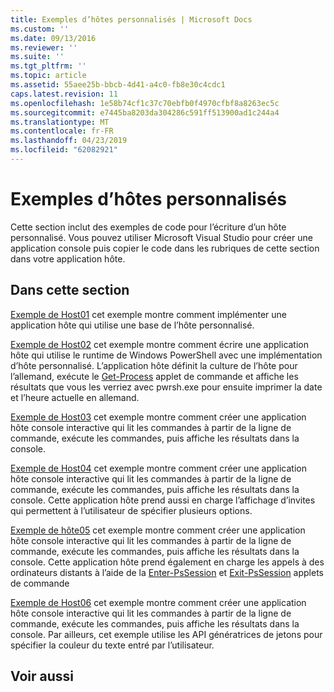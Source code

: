```yaml
---
title: Exemples d’hôtes personnalisés | Microsoft Docs
ms.custom: ''
ms.date: 09/13/2016
ms.reviewer: ''
ms.suite: ''
ms.tgt_pltfrm: ''
ms.topic: article
ms.assetid: 55aee25b-bbcb-4d41-a4c0-fb8e30c4cdc1
caps.latest.revision: 11
ms.openlocfilehash: 1e58b74cf1c37c70ebfb0f4970cfbf8a8263ec5c
ms.sourcegitcommit: e7445ba8203da304286c591ff513900ad1c244a4
ms.translationtype: MT
ms.contentlocale: fr-FR
ms.lasthandoff: 04/23/2019
ms.locfileid: "62082921"
---
```

# <a name="custom-host-samples"></a>Exemples d’hôtes personnalisés

Cette section inclut des exemples de code pour l’écriture d’un hôte personnalisé. Vous pouvez utiliser Microsoft Visual Studio pour créer une application console puis copier le code dans les rubriques de cette section dans votre application hôte.

## <a name="in-this-section"></a>Dans cette section

 [Exemple de Host01](./host01-sample.md) cet exemple montre comment implémenter une application hôte qui utilise une base de l’hôte personnalisé.

 [Exemple de Host02](./host02-sample.md) cet exemple montre comment écrire une application hôte qui utilise le runtime de Windows PowerShell avec une implémentation d’hôte personnalisé. L’application hôte définit la culture de l’hôte pour l’allemand, exécute le [Get-Process](/powershell/module/Microsoft.PowerShell.Management/Get-Process) applet de commande et affiche les résultats que vous les verriez avec pwrsh.exe pour ensuite imprimer la date et l’heure actuelle en allemand.

 [Exemple de Host03](./host03-sample.md) cet exemple montre comment créer une application hôte console interactive qui lit les commandes à partir de la ligne de commande, exécute les commandes, puis affiche les résultats dans la console.

 [Exemple de Host04](./host04-sample.md) cet exemple montre comment créer une application hôte console interactive qui lit les commandes à partir de la ligne de commande, exécute les commandes, puis affiche les résultats dans la console. Cette application hôte prend aussi en charge l’affichage d’invites qui permettent à l’utilisateur de spécifier plusieurs options.

 [Exemple de hôte05](./host05-sample.md) cet exemple montre comment créer une application hôte console interactive qui lit les commandes à partir de la ligne de commande, exécute les commandes, puis affiche les résultats dans la console. Cette application hôte prend également en charge les appels à des ordinateurs distants à l’aide de la [Enter-PsSession](/powershell/module/Microsoft.PowerShell.Core/Enter-PSSession) et [Exit-PsSession](/powershell/module/Microsoft.PowerShell.Core/Exit-PSSession) applets de commande

 [Exemple de Host06](./host06-sample.md) cet exemple montre comment créer une application hôte console interactive qui lit les commandes à partir de la ligne de commande, exécute les commandes, puis affiche les résultats dans la console. Par ailleurs, cet exemple utilise les API génératrices de jetons pour spécifier la couleur du texte entré par l’utilisateur.

## <a name="see-also"></a>Voir aussi
